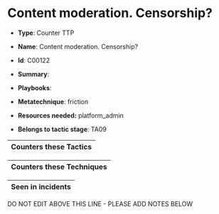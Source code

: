 # Content moderation. Censorship?

* **Type**: Counter TTP

* **Name**: Content moderation. Censorship?

* **Id**: C00122

* **Summary**: 

* **Playbooks**: 

* **Metatechnique**: friction

* **Resources needed:** platform_admin

* **Belongs to tactic stage**: TA09


| Counters these Tactics |
| ---------------------- |



| Counters these Techniques |
| ------------------------- |



| Seen in incidents |
| ----------------- |


DO NOT EDIT ABOVE THIS LINE - PLEASE ADD NOTES BELOW